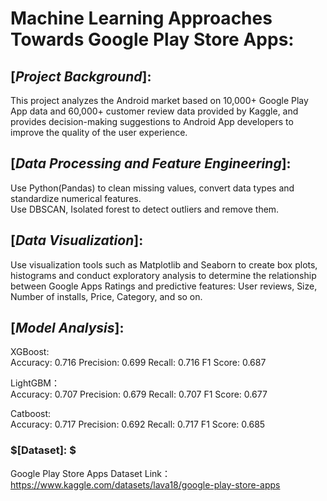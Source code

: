 # Machine Learning Approaches Towards Google Play Store Apps:

## $[Project$ $Background]:$

This project analyzes the Android market based on 10,000+ Google Play App data and 60,000+ customer review data provided by Kaggle, and provides decision-making suggestions to Android App developers to improve the quality of the user experience.

## $[Data$  $Processing$  $and$  $Feature$  $Engineering]:$   

Use Python(Pandas) to clean missing values, convert data types and standardize numerical features.  
Use DBSCAN, Isolated forest to detect outliers and remove them.

## $[Data$ $Visualization]:$ 
Use visualization tools such as Matplotlib and Seaborn to create box plots, histograms and conduct exploratory analysis to determine the relationship between Google Apps Ratings and predictive features: User reviews, Size, Number of installs, Price, Category, and so on.

## $[Model$ $Analysis]:$  

XGBoost:   
Accuracy: 0.716
Precision: 0.699
Recall: 0.716
F1 Score: 0.687 

LightGBM：   
Accuracy: 0.707
Precision: 0.679
Recall: 0.707
F1 Score: 0.677

Catboost:   
Accuracy: 0.717
Precision: 0.692
Recall: 0.717
F1 Score: 0.685

### $[Dataset]: $ 
Google Play Store Apps Dataset
Link：https://www.kaggle.com/datasets/lava18/google-play-store-apps
